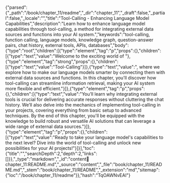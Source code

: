 {"parsed":{"_path":"/book/chapter_11/readme","_dir":"chapter_11","_draft":false,"_partial":false,"_locale":"","title":"Tool-Calling - Enhancing Language Model Capabilities","description":"Learn how to enhance language model capabilities through tool-calling, a method for integrating external data sources and functions into your AI system.","keywords":"tool-calling, function calling, language models, knowledge graph, question-answer pairs, chat history, external tools, APIs, databases","body":{"type":"root","children":[{"type":"element","tag":"p","props":{},"children":[{"type":"text","value":"Welcome to the exciting world of "},{"type":"element","tag":"strong","props":{},"children":[{"type":"text","value":"Tool-Calling"}]},{"type":"text","value":", where we explore how to make our language models smarter by connecting them with external data sources and functions. In this chapter, you'll discover how tool-calling can streamline information retrieval, making your AI system more flexible and efficient."}]},{"type":"element","tag":"p","props":{},"children":[{"type":"text","value":"You’ll learn why integrating external tools is crucial for delivering accurate responses without cluttering the chat history. We’ll also delve into the mechanics of implementing tool-calling in your projects, covering everything from basic setup to advanced techniques. By the end of this chapter, you'll be equipped with the knowledge to build robust and versatile AI solutions that can leverage a wide range of external data sources."}]},{"type":"element","tag":"p","props":{},"children":[{"type":"text","value":"Ready to take your language model's capabilities to the next level? Dive into the world of tool-calling and unlock new possibilities for your AI projects!"}]}],"toc":{"title":"","searchDepth":2,"depth":2,"links":[]}},"_type":"markdown","_id":"content:book:chapter_11:README.md","_source":"content","_file":"book/chapter_11/README.md","_stem":"book/chapter_11/README","_extension":"md","sitemap":{"loc":"/book/chapter_11/readme"}},"hash":"TqOAWNvEAI"}